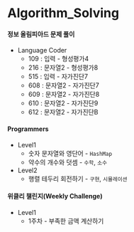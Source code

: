 # Algorithm_Solving
#### 정보 올림피아드 문제 풀이

- Language Coder
  - 109 : 입력 - 형성평가4
  - 216 : 문자열2 - 형성평가8
  - 515 : 입력 - 자가진단7
  - 608 : 문자열2 - 자가진단7
  - 609 : 문자열2 - 자가진단8
  - 610 : 문자열2 - 자가진단9
  - 612 : 문자열2 - 자가진단B



#### Programmers

- Level1 
  -  숫자 문자열와 영단어 - `HashMap`
  -  약수의 개수와 덧셈 - `수학`, `소수`
- Level2
  - ﻿행렬 테두리 회전하기 - `구현`, `시뮬레이션`



#### 위클리 챌린지(Weekly Challenge)

- Level1
  - 1주차 - 부족한 금액 계산하기
